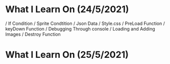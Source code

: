# What I Learn On (24/5/2021)

/ If Condition 
/ Sprite Condtition 
/ Json Data
/ Style.css
/ PreLoad Function
/ keyDown Function
/ Debugging Through console
/ Loading and Adding Images
/ Destroy Function 


# What I Learn On (25/5/2021)


